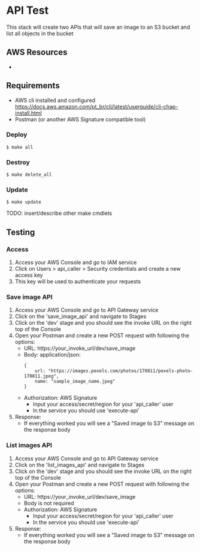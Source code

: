# API Test

This stack will create two APIs that will save an image to an S3 bucket and list all objects in the bucket

## AWS Resources
- 

## Requirements

* AWS cli installed and configured https://docs.aws.amazon.com/pt_br/cli/latest/userguide/cli-chap-install.html
* Postman (or another AWS Signature compatible tool)

### Deploy
```
$ make all
```

### Destroy
```
$ make delete_all
```

### Update
```
$ make update
```

TODO: insert/describe other make cmdlets


## Testing

### Access
1. Access your AWS Console and go to IAM service
2. Click on Users > api_caller > Security credentials and create a new access key
3. This key will be used to authenticate your requests

### Save image API
1. Access your AWS Console and go to API Gateway service
2. Click on the 'save_image_api' and navigate to Stages
3. Click on the 'dev' stage and you should see the invoke URL on the right top of the Console
4. Open your Postman and create a new POST request with following the options:
    * URL: https://your_invoke_url/dev/save_image
    * Body: application/json:
        ```
        {
            url: "https://images.pexels.com/photos/170811/pexels-photo-170811.jpeg",
            name: "sample_image_name.jpeg"
        }
        ```
    * Authorization: AWS Signature
        * Input your access/secret/region for your 'api_caller' user
        * In the service you should use 'execute-api'
5. Response:
    * If everything worked you will see a "Saved image to S3" message on the response body


### List images API
1. Access your AWS Console and go to API Gateway service
2. Click on the 'list_images_api' and navigate to Stages
3. Click on the 'dev' stage and you should see the invoke URL on the right top of the Console
4. Open your Postman and create a new POST request with following the options:
    * URL: https://your_invoke_url/dev/save_image
    * Body is not required
    * Authorization: AWS Signature
        * Input your access/secret/region for your 'api_caller' user
        * In the service you should use 'execute-api'
5. Response:
    * If everything worked you will see a "Saved image to S3" message on the response body
